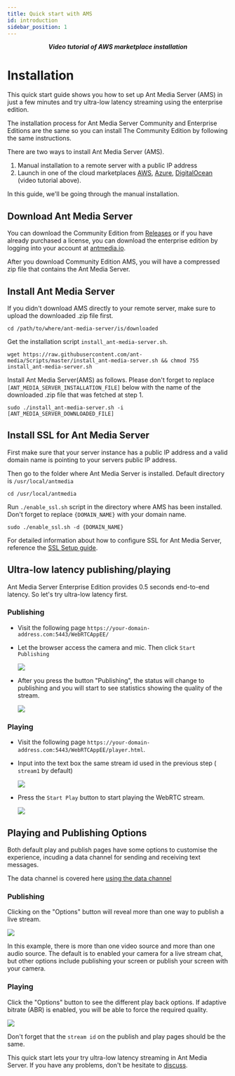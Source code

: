 ```yaml
---
title: Quick start with AMS
id: introduction
sidebar_position: 1
---
```

<VideoPlayer video="https://www.youtube.com/embed/EH6v-yUyzjU" youtube="true">
  <div><center><strong><i>Video tutorial of AWS marketplace installation</i></strong></center></div>
</VideoPlayer>

# Installation

This quick start guide shows you how to set up Ant Media Server (AMS) in just a few minutes and try ultra-low latency streaming using the enterprise edition.

The installation process for Ant Media Server Community and Enterprise Editions are the same so you can install The Community Edition by following the same instructions.

There are two ways to install Ant Media Server (AMS).

1. Manual installation to a remote server with a public IP address
2. Launch in one of the cloud marketplaces [AWS](https://aws.amazon.com/marketplace/search/results?x=0&y=0&searchTerms=Ant+Media+Server&page=1&ref_=nav_search_box), [Azure](https://azuremarketplace.microsoft.com/en-us/marketplace/apps/antmedia.ant_media_server_enterprise?tab=Overview), [DigitalOcean](https://marketplace.digitalocean.com/apps/ant-media-server-enterprise-edition) (video tutorial above).

In this guide, we'll be going through the manual installation.

## Download Ant Media Server

You can download the Community Edition from [Releases](https://github.com/ant-media/Ant-Media-Server/releases) or if you have already purchased a license, you can download the enterprise edition by logging into your account at [antmedia.io](https://antmedia.io).

After you download Community Edition AMS, you will have a compressed zip file that contains the Ant Media Server.

## Install Ant Media Server

If you didn't download AMS directly to your remote server, make sure to upload the downloaded .zip file first.

```shell
cd /path/to/where/ant-media-server/is/downloaded
```

Get the installation script `install_ant-media-server.sh`.

```shell
wget https://raw.githubusercontent.com/ant-media/Scripts/master/install_ant-media-server.sh && chmod 755 install_ant-media-server.sh
```

Install Ant Media Server(AMS) as follows. Please don't forget to replace `[ANT_MEDIA_SERVER_INSTALLATION_FILE]` below with the name of the downloaded .zip file that was fetched at step 1.

```shell
sudo ./install_ant-media-server.sh -i [ANT_MEDIA_SERVER_DOWNLOADED_FILE] 
```

## Install SSL for Ant Media Server

First make sure that your server instance has a public IP address and a valid domain name is pointing to your servers public IP address.

Then go to the folder where Ant Media Server is installed. Default directory is `/usr/local/antmedia`

```shell
cd /usr/local/antmedia
```

Run ```./enable_ssl.sh``` script in the directory where AMS has been installed. Don't forget to replace `{DOMAIN_NAME}` with your domain name.

```shell
sudo ./enable_ssl.sh -d {DOMAIN_NAME}
```

For detailed information about how to configure SSL for Ant Media Server, reference the [SSL Setup guide](/guides/installing-on-linux/setting-up-ssl/).

## Ultra-low latency publishing/playing

Ant Media Server Enterprise Edition provides 0.5 seconds end-to-end latency. So let's try ultra-low latency first.

### Publishing

- Visit the following page `https://your-domain-address.com:5443/WebRTCAppEE/`
- Let the browser access the camera and mic. Then click `Start Publishing`

  ![](@site/static/img/webrtc-publishing.png)
  
- After you press the button "Publishing", the status will change to publishing and you will start to see statistics showing the quality of the stream.

  ![](@site/static/img/webrtc-publishing-2.png)

### Playing

- Visit the following page `https://your-domain-address.com:5443/WebRTCAppEE/player.html`.
- Input into the text box the same stream id used in the previous step ( `stream1` by default)

  ![](@site/static/img/webrtc-playing.png)

- Press the `Start Play` button to start playing the WebRTC stream.

  ![](@site/static/img/webrtc-playing.png)

## Playing and Publishing Options

Both default play and publish pages have some options to customise the experience, incuding a data channel for sending and receiving text messages. 

<InfoBox>
  The data channel is covered here <a title="using the ant media server data channel" target="_blank" href="/guides/publish-live-stream/data-channel/">using the data channel</a>
</InfoBox>

### Publishing

Clicking on the "Options" button will reveal more than one way to publish a live stream. 

 ![](@site/static/img/webrtc-publish-options.png)

 In this example, there is more than one video source and more than one audio source. The default is to enabled your camera for a live stream chat, but other options include publishing your screen or publish your screen with your camera. 

### Playing

Click the "Options" button to see the different play back options. If adaptive bitrate (ABR) is enabled, you will be able to force the required quality. 

![](@site/static/img/webrtc-playing-options.png)

<InfoBox>
Don't forget that the <code>stream id</code> on the publish and play pages should be the same.
</InfoBox>

This quick start lets your try ultra-low latency streaming in Ant Media Server. If you have any problems, don't be hesitate to [discuss](https://github.com/orgs/ant-media/discussions).
